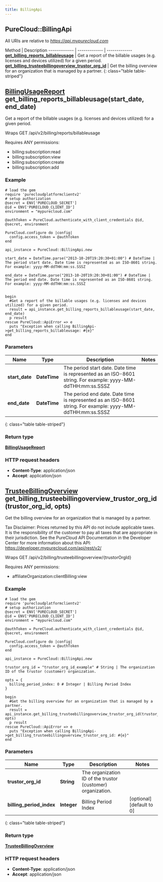 ```yaml
---
title: BillingApi
---
```


## PureCloud::BillingApi

All URIs are relative to *https://api.mypurecloud.com*

Method | Description
------------- | ------------- | -------------
[**get_billing_reports_billableusage**](BillingApi.html#get_billing_reports_billableusage) | Get a report of the billable usages (e.g. licenses and devices utilized) for a given period.
[**get_billing_trusteebillingoverview_trustor_org_id**](BillingApi.html#get_billing_trusteebillingoverview_trustor_org_id) | Get the billing overview for an organization that is managed by a partner.
{: class="table table-striped"}

<a name="get_billing_reports_billableusage"></a>

## [**BillingUsageReport**](BillingUsageReport.html) get_billing_reports_billableusage(start_date, end_date)



Get a report of the billable usages (e.g. licenses and devices utilized) for a given period.



Wraps GET /api/v2/billing/reports/billableusage 

Requires ANY permissions: 

* billing:subscription:read
* billing:subscription:view
* billing:subscription:create
* billing:subscription:add


### Example
```{"language":"ruby"}
# load the gem
require 'purecloudplatformclientv2'
# setup authorization
@secret = ENV['PURECLOUD_SECRET']
@id = ENV['PURECLOUD_CLIENT_ID']
environment = "mypurecloud.com"

@authToken = PureCloud.authenticate_with_client_credentials @id, @secret, environment

PureCloud.configure do |config|
  config.access_token = @authToken
end

api_instance = PureCloud::BillingApi.new

start_date = DateTime.parse("2013-10-20T19:20:30+01:00") # DateTime | The period start date. Date time is represented as an ISO-8601 string. For example: yyyy-MM-ddTHH:mm:ss.SSSZ

end_date = DateTime.parse("2013-10-20T19:20:30+01:00") # DateTime | The period end date. Date time is represented as an ISO-8601 string. For example: yyyy-MM-ddTHH:mm:ss.SSSZ


begin
  #Get a report of the billable usages (e.g. licenses and devices utilized) for a given period.
  result = api_instance.get_billing_reports_billableusage(start_date, end_date)
  p result
rescue PureCloud::ApiError => e
  puts "Exception when calling BillingApi->get_billing_reports_billableusage: #{e}"
end
```

### Parameters

Name | Type | Description  | Notes
------------- | ------------- | ------------- | -------------
 **start_date** | **DateTime**| The period start date. Date time is represented as an ISO-8601 string. For example: yyyy-MM-ddTHH:mm:ss.SSSZ |  |
 **end_date** | **DateTime**| The period end date. Date time is represented as an ISO-8601 string. For example: yyyy-MM-ddTHH:mm:ss.SSSZ |  |
{: class="table table-striped"}


### Return type

[**BillingUsageReport**](BillingUsageReport.html)

### HTTP request headers

 - **Content-Type**: application/json
 - **Accept**: application/json



<a name="get_billing_trusteebillingoverview_trustor_org_id"></a>

## [**TrusteeBillingOverview**](TrusteeBillingOverview.html) get_billing_trusteebillingoverview_trustor_org_id(trustor_org_id, opts)



Get the billing overview for an organization that is managed by a partner.

Tax Disclaimer: Prices returned by this API do not include applicable taxes. It is the responsibility of the customer to pay all taxes that are appropriate in their jurisdiction. See the PureCloud API Documentation in the Developer Center for more information about this API: https://developer.mypurecloud.com/api/rest/v2/

Wraps GET /api/v2/billing/trusteebillingoverview/{trustorOrgId} 

Requires ANY permissions: 

* affiliateOrganization:clientBilling:view


### Example
```{"language":"ruby"}
# load the gem
require 'purecloudplatformclientv2'
# setup authorization
@secret = ENV['PURECLOUD_SECRET']
@id = ENV['PURECLOUD_CLIENT_ID']
environment = "mypurecloud.com"

@authToken = PureCloud.authenticate_with_client_credentials @id, @secret, environment

PureCloud.configure do |config|
  config.access_token = @authToken
end

api_instance = PureCloud::BillingApi.new

trustor_org_id = "trustor_org_id_example" # String | The organization ID of the trustor (customer) organization.

opts = { 
  billing_period_index: 0 # Integer | Billing Period Index
}

begin
  #Get the billing overview for an organization that is managed by a partner.
  result = api_instance.get_billing_trusteebillingoverview_trustor_org_id(trustor_org_id, opts)
  p result
rescue PureCloud::ApiError => e
  puts "Exception when calling BillingApi->get_billing_trusteebillingoverview_trustor_org_id: #{e}"
end
```

### Parameters

Name | Type | Description  | Notes
------------- | ------------- | ------------- | -------------
 **trustor_org_id** | **String**| The organization ID of the trustor (customer) organization. |  |
 **billing_period_index** | **Integer**| Billing Period Index | [optional] [default to 0] |
{: class="table table-striped"}


### Return type

[**TrusteeBillingOverview**](TrusteeBillingOverview.html)

### HTTP request headers

 - **Content-Type**: application/json
 - **Accept**: application/json



